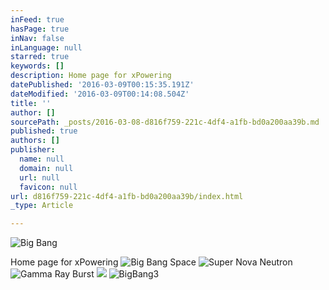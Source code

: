 ```yaml
---
inFeed: true
hasPage: true
inNav: false
inLanguage: null
starred: true
keywords: []
description: Home page for xPowering
datePublished: '2016-03-09T00:15:35.191Z'
dateModified: '2016-03-09T00:14:08.504Z'
title: ''
author: []
sourcePath: _posts/2016-03-08-d816f759-221c-4df4-a1fb-bd0a200aa39b.md
published: true
authors: []
publisher:
  name: null
  domain: null
  url: null
  favicon: null
url: d816f759-221c-4df4-a1fb-bd0a200aa39b/index.html
_type: Article

---
```

![Big Bang](https://s3-us-west-2.amazonaws.com/the-grid-img/p/53b6f3420ba900a72807a41e9b32209d5072c3c4.jpg)

Home page for xPowering
![Big Bang Space](https://s3-us-west-2.amazonaws.com/the-grid-img/p/08bccc5b2792bd697dc105576c7b71ab35fb80ba.jpg)
![Super Nova Neutron](https://s3-us-west-2.amazonaws.com/the-grid-img/p/640f5682ad78b011e7e142a2ee75bd32b61b351a.jpg)
![Gamma Ray Burst](https://s3-us-west-2.amazonaws.com/the-grid-img/p/f7ff101bf3eaf6ce73668f3e71bbe25b3be28565.jpg)
![](https://the-grid-user-content.s3-us-west-2.amazonaws.com/3c83259b-5453-4bbd-a229-a52ba8e6fe2f.jpg)
![BigBang3](https://the-grid-user-content.s3-us-west-2.amazonaws.com/b6cf81f0-f722-4bd4-acae-117571ddb367.jpg)